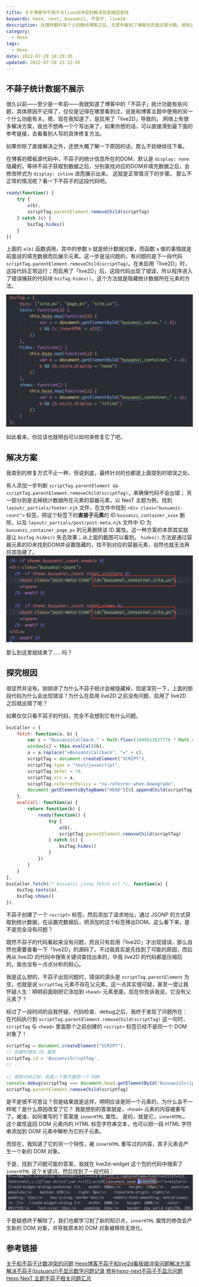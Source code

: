 ```yaml
---
title: 关于博客中不蒜子与live2D冲突的解决及其根因查找
keywords: hexo, next, busuanzi, 不蒜子, live2d
description: 在偶然翻开某个人的静态博客之后，无意中看到了博客的页面访客计数，想到以前看过的「不蒜子」的计数会在某种情况下消失不见。但时间过长，已经记不清了，于是又搜索了一番。加之我自己的博客也有这个问题尚未解决，便准备着手解决了它。过程中发现居然只有解决方案，却没有人讲出来问题的根因是什么，闲来无事的我开始了问题的查找之路。
category:
  - Hexo
tags:
  - Hexo
date: 2022-07-28 18:29:30
updated: 2022-07-28 23:12:45
---
```


<!-- 时隔大半年，再次打开博客，颇有一番感慨。看看曾经写下的一些记录，还能回忆起当时的场景，突然有种记录的冲动，不是作为纯粹的技术博客，而是类似日记的存在，记录生活。 -->

## 不蒜子统计数据不展示

很久以前——至少是一年前——我就知道了博客中的「不蒜子」统计功能有些问题，具体原因不记得了，仅仅是记得在哪里看到过，说是和博客主题中使用的另一个什么功能有关。嗯，现在我知道了，是启用了「live2D」导致的。
网络上有很多解决方案，我也不想再一个个写出来了，如果你想的话，可以直接滑到最下面的参考链接，去看看别人写的具体修复方法。

如果你除了直接解决之外，还想大概了解一下原因的话，那么不妨继续往下看。

在博客的模板源代码中，不蒜子的统计信息所在的DOM，默认是 `display: none` 隐藏的，等待不蒜子获取到数据之后，分别查找对应的DOM并填充数据之后，会修改样式为 `display: inline` 进而展示出来。
这就是正常情况下的步骤。
那么不正常的情况呢？看一下不蒜子的这段代码吧。
```js
ready(function() {
    try {
        a(b),
        scriptTag.parentElement.removeChild(scriptTag)
    } catch (c) {
        bszTag.hides()
    }
})
```
上面的 `a(b)` 函数调用，其中的参数 `b` 就是统计数据对象，而函数 `a` 做的事情就是前面说的填充数据而后展示元素。这一步是没问题的，有问题的是下一段代码 `scriptTag.parentElement.removeChild(scriptTag)`。在未启用「live2D」时，这段代码正常运行；而启用了「live2D」后，这段代码出现了错误，所以程序进入了错误捕获的代码块 `bszTag.hides()`，这个方法就是隐藏统计数据所在元素的方法。

![不蒜子的对象方法](/images/posts/busuanzi_tag_methods.png)

如此看来，你应该也就明白可以如何来修复它了吧。

## 解决方案

我查到的修复方式不止一种，但说到底，最终针对的也都是上面提到的错误之处。

有人添加一步判断 `scriptTag.parentElement && scriptTag.parentElement.removeChild(scriptTag)`，来确保代码不会出错；
另一部分则是去掉统计数据所在元素的容器元素，以 NexT 主题为例，找到 `layout/_partials/footer.njk` 文件，在文件中找到 `<div class="busuanzi-count">` 标签，把这个标签下的**直接子元素**的 ID `busuanzi_container_xxxx` 删除，以及 `layout/_partials/post/post-meta.njk` 文件中 ID 为 `busuanzi_container_page_pv` 的元素删除该 ID 属性。这一种方案的本质其实就是让 `bszTag.hides()` 失去效果；从上面的截图可以看到， `hides()` 方法是通过容器元素的ID来找到DOM并设置隐藏的，找不到对应的容器元素，自然也就无法再将其隐藏了。
![不蒜子容器ID](/images/posts/busuanzi_container_id.png)

那么到这里就结束了……吗？

## 探究根因

很显然并没有。刚刚讲了为什么不蒜子统计会被隐藏掉，但是深究一下，上面的那段代码为什么会出现错误？为什么在启用 live2D 之前没有问题，启用了 live2D 之后就出错了呢？

如果仅仅只看不蒜子的代码，完全不会想到它有什么问题。
```js
bszCaller = {
    fetch: function(a, b) {
        var c = "BusuanziCallback_" + Math.floor(1099511627776 * Math.random());
        window[c] = this.evalCall(b),
        a = a.replace("=BusuanziCallback", "=" + c),
        scriptTag = document.createElement("SCRIPT"),
        scriptTag.type = "text/javascript",
        scriptTag.defer = !0,
        scriptTag.src = a,
        scriptTag.referrerPolicy = "no-referrer-when-downgrade",
        document.getElementsByTagName("HEAD")[0].appendChild(scriptTag)
    },
    evalCall: function(a) {
        return function(b) {
            ready(function() {
                try {
                    a(b),
                    scriptTag.parentElement.removeChild(scriptTag)
                } catch (c) {
                    bszTag.hides()
                }
            })
        }
    }
},
bszCaller.fetch(/* busuanzi jsonp fetch url */, function(a) {
    bszTag.texts(a),
    bszTag.shows()
}),
```
不蒜子创建了一个 `<script>` 标签，然后添加了请求地址，通过 JSONP 的方式获取到统计数据，在设置完数据后，把添加的这个标签移出DOM。这么看下来，是不是完全没有问题？

既然不蒜子的代码看起来没有问题，而且只有启用「live2D」才出现错误，那么自然也需要查看一下「live2D」的源码了。不过我其实是先找到了可能的原因，而后再从 live2D 的代码中搜索关键词查找出来的，毕竟 live2D 的代码都是压缩后的，我也没有一点点分析的耐心。

我是这么想的，不蒜子出现问题时，错误的源头是 `scriptTag.parentElement` 为空，也就是说 `scriptTag` 元素不存在父元素。这一点其实很可疑，甚至一度让我怀疑人生：明明前面刚把它添加到 `<head>` 元素里面，现在你告诉我说，它没有父元素了？

经过了一段时间的自我怀疑、代码检查、debug之后，我终于发现了问题所在：在代码执行到 `scriptTag.parentElement.removeChild(scriptTag)` 这一句时，`scriptTag` 与 `<head>` 里面那个之前创建的 `<script>` 标签已经不是同一个 DOM 对象了！

```js
scriptTag = document.createElement("SCRIPT"),
// 创建时增加 ID 属性
scriptTag.id = 'BusuanziScriptTag',
// ...

// 移除代码之前，检查一下是不是同一个 DOM
console.debug(scriptTag === document.head.getElementById('BusuanziScriptTag')); // false
scriptTag.parentElement.removeChild(scriptTag)
```

是不是很不可思议？但是结果就是这样，明明应该是同一个元素的，为什么会不一样呢？是什么原因改变了它？
我能想到的答案就是，`<head>` 元素的内容被重写了。被谁、如何重写的？答案是 `innerHTML` 属性。
是的，就是它，`innerHTML`，这个属性返回 DOM 元素内的 HTML 标签字符串文本，也可以把一段 HTML 字符串添加到 DOM 元素中解析为它的子元素。

而现在，我知道了它的另一个特性，被 `innerHTML` 重写过的内容，其子元素会产生一个新的 DOM 对象。

于是，找到了问题可能的答案，我就在 live2d-widget 这个包的代码中搜索了 `innerHTML` 这个关键词，然后找到了一段代码：
![live2d使用innerHTML在head中添加样式](/images/posts/live2d_head_innerHTML.png)

于是疑惑终于解除了，我们也都学习到了新的知识点，`innerHTML` 属性的修改会产生新的 DOM 对象，并导致原本的 DOM 对象被移除无效化。

## 参考链接

[关于和不蒜子计数冲突的问题](https://github.com/EYHN/hexo-helper-live2d/issues/161)
[Hexo博客不蒜子和live2d看板娘冲突问题解决方案](https://moguangpeng998.github.io/2020/06/13/Hexo%E5%8D%9A%E5%AE%A2%E4%B8%8D%E8%92%9C%E5%AD%90%E5%92%8Clive2d%E7%9C%8B%E6%9D%BF%E5%A8%98%E5%86%B2%E7%AA%81%E9%97%AE%E9%A2%98%E8%A7%A3%E5%86%B3%E6%96%B9%E6%A1%88/)
[解决不蒜子(busuanzi)不显示数字问题记录](https://articles.oyoung.cc/2019/10/30/busuanzi/)
[修补hexo-next不蒜子不显示问题](https://muyuuuu.github.io/2019/11/22/busuanzi-notdisplay/)
[Hexo NexT 主题不蒜子相关问题汇总](https://josh-gao.top/posts/e96c9b26.html)
